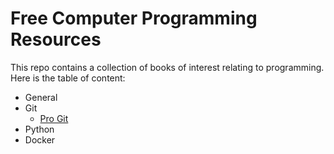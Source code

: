 # Free Computer Programming Resources
This repo contains a collection of books of interest relating to programming. 
Here is the table of content:
- General
- Git
  - [Pro Git](https://github.com/leelening/Computer-Science-Books/blob/main/Git/progit.pdf)
- Python
- Docker
